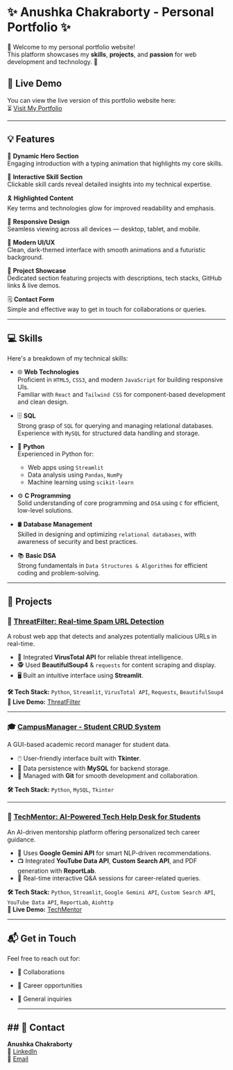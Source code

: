 # ✨ Anushka Chakraborty - Personal Portfolio ✨

👋 Welcome to my personal portfolio website!  
This platform showcases my **skills**, **projects**, and **passion** for web development and technology. 🚀
## 🎥 Live Demo

You can view the live version of this portfolio website here:  
⏳ [Visit My Portfolio](https://resplendent-pony-dd2f65.netlify.app/)


--- 

## 💡 Features

🎯 **Dynamic Hero Section**  
Engaging introduction with a typing animation that highlights my core skills.

🧠 **Interactive Skill Section**  
Clickable skill cards reveal detailed insights into my technical expertise.

🎗 **Highlighted Content**  
Key terms and technologies glow for improved readability and emphasis.

📱 **Responsive Design**  
Seamless viewing across all devices — desktop, tablet, and mobile.

🎨 **Modern UI/UX**  
Clean, dark-themed interface with smooth animations and a futuristic background.

📁 **Project Showcase**  
Dedicated section featuring projects with descriptions, tech stacks, GitHub links & live demos.

🗒 **Contact Form**  
Simple and effective way to get in touch for collaborations or queries.

---
## 💻 Skills

Here's a breakdown of my technical skills:

- 🌐 **Web Technologies**  
  Proficient in `HTML5`, `CSS3`, and modern `JavaScript` for building responsive UIs.  
  Familiar with `React` and `Tailwind CSS` for component-based development and clean design.

- 🗄️ **SQL**  
  Strong grasp of `SQL` for querying and managing relational databases.  
  Experience with `MySQL` for structured data handling and storage.

- 🐍 **Python**  
  Experienced in Python for:
  - Web apps using `Streamlit`
  - Data analysis using `Pandas`, `NumPy`
  - Machine learning using `scikit-learn`

- ⚙️ **C Programming**  
  Solid understanding of core programming and `DSA` using `C` for efficient, low-level solutions.

- 🛢️ **Database Management**  
  Skilled in designing and optimizing `relational databases`, with awareness of security and best practices.

- 📚 **Basic DSA**  
  Strong fundamentals in `Data Structures & Algorithms` for efficient coding and problem-solving.

---

## 🚀 Projects

### 🔐 [ThreatFilter: Real-time Spam URL Detection](https://github.com/Anushkachakraborty2005/ThreatFilter-URL-Detector)

A robust web app that detects and analyzes potentially malicious URLs in real-time.

- 🔗 Integrated **VirusTotal API** for reliable threat intelligence.
- 🕵️ Used **BeautifulSoup4** & `requests` for content scraping and display.
- 🖥️ Built an intuitive interface using **Streamlit**.

**🛠️ Tech Stack:** `Python`, `Streamlit`, `VirusTotal API`, `Requests`, `BeautifulSoup4`  
**🔗 Live Demo:** [ThreatFilter](https://threatfilter-url-detector-ccqbgqkascrccmkh7ksssc.streamlit.app/)

---

### 🎓 [CampusManager - Student CRUD System](https://github.com/Anushkachakraborty2005/CampusManager-Student-CRUD-System)

A GUI-based academic record manager for student data.

- 🖱️ User-friendly interface built with **Tkinter**.
- 💾 Data persistence with **MySQL** for backend storage.
- 🔄 Managed with **Git** for smooth development and collaboration.

**🛠️ Tech Stack:** `Python`, `MySQL`, `Tkinter`

---

### 🤖 [TechMentor: AI-Powered Tech Help Desk for Students](https://github.com/Anushkachakraborty2005/tech-mentor-app)

An AI-driven mentorship platform offering personalized tech career guidance.

- 🧠 Uses **Google Gemini API** for smart NLP-driven recommendations.
- 📺 Integrated **YouTube Data API**, **Custom Search API**, and PDF generation with **ReportLab**.
- 🧩 Real-time interactive Q&A sessions for career-related queries.

**🛠️ Tech Stack:** `Python`, `Streamlit`, `Google Gemini API`, `Custom Search API`, `YouTube Data API`, `ReportLab`, `Aiohttp`  
**🔗 Live Demo:** [TechMentor](https://tech-mentor-app-k8szevckmur245i22lc4b2.streamlit.app/)





---
## 📬 Get in Touch

Feel free to reach out for:
- 🤝 Collaborations  
- 💼 Career opportunities  
- 💌 General inquiries

  ---

## ## 📧 Contact

**Anushka Chakraborty**  
🔖 [LinkedIn](https://www.linkedin.com/in/anushka-chakraborty-006881311/)  
📧 [Email](mailto:anushkachakbotty@gmail.com)
